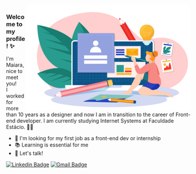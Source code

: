 <img align="right" src="https://raw.githubusercontent.com/MaiaraSantos/MaiaraSantos/main/ilustra-principal.png" width="450"/>

### Welcome to my profile! ✨
I'm Maiara, nice to meet you! <br>I worked for more than 10 years as a designer and now I am in transition to the career of Front-end developer. I am currently studying Internet Systems at Faculdade Estácio. 👩‍💻

- 🚀 I'm looking for my first job as a front-end dev or internship
- 📚 Learning is essential for me
- 💬 Let's talk!

[![Linkedin Badge](https://img.shields.io/badge/-Maiara%20Santos-0073B1?style=flat-square&logo=Linkedin&logoColor=white&link=https://www.linkedin.com/in/maiara--santos/)](https://www.linkedin.com/in/maiara--santos/) [![Gmail Badge](https://img.shields.io/badge/-mds.llalla@gmail.com-E34133?style=flat-square&logo=Gmail&logoColor=white&link=mds.llalla@gmail.com)](mailto:mds.llalla@gmail.com)
